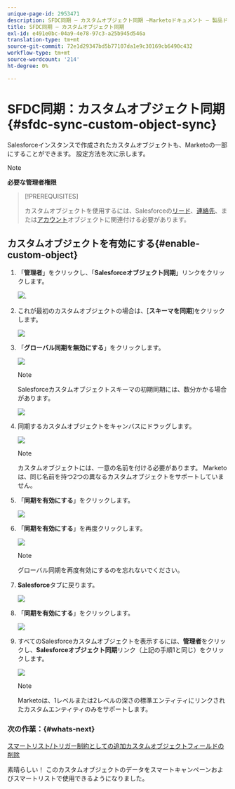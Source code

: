 ```yaml
---
unique-page-id: 2953471
description: SFDC同期 — カスタムオブジェクト同期 —Marketoドキュメント — 製品ドキュメント
title: SFDC同期 — カスタムオブジェクト同期
exl-id: e491e0bc-04a9-4e78-97c3-a25b945d546a
translation-type: tm+mt
source-git-commit: 72e1d29347bd5b77107da1e9c30169cb6490c432
workflow-type: tm+mt
source-wordcount: '214'
ht-degree: 0%

---
```


# SFDC同期：カスタムオブジェクト同期{#sfdc-sync-custom-object-sync}

Salesforceインスタンスで作成されたカスタムオブジェクトも、Marketoの一部にすることができます。  設定方法を次に示します。

>[!NOTE]
>
>**必要な管理者権限**

>[!PREREQUISITES]
>
>カスタムオブジェクトを使用するには、Salesforceの[リード](/help/marketo/product-docs/crm-sync/salesforce-sync/sfdc-sync-details/sfdc-sync-field-sync.md)、[連絡先](/help/marketo/product-docs/crm-sync/salesforce-sync/sfdc-sync-details/sfdc-sync-contact-sync.md)、または[アカウント](/help/marketo/product-docs/crm-sync/salesforce-sync/sfdc-sync-details/sfdc-sync-account-sync.md)オブジェクトに関連付ける必要があります。

## カスタムオブジェクトを有効にする{#enable-custom-object}

1. 「**管理者**」をクリックし、「**Salesforceオブジェクト同期**」リンクをクリックします。

   ![](assets/image2015-11-19-10-3a28-3a5.png).

1. これが最初のカスタムオブジェクトの場合は、[**スキーマを同期**]をクリックします。

   ![](assets/rtaimage-2.png)

1. 「**グローバル同期を無効にする**」をクリックします。

   ![](assets/image2015-4-22-10-3a45-3a0.png)

   >[!NOTE]
   >
   >Salesforceカスタムオブジェクトスキーマの初期同期には、数分かかる場合があります。

   ![](assets/image2015-4-22-10-3a45-3a18.png)

1. 同期するカスタムオブジェクトをキャンバスにドラッグします。

   ![](assets/image2015-4-22-10-3a45-3a30.png)

   >[!NOTE]
   >
   >カスタムオブジェクトには、一意の名前を付ける必要があります。 Marketoは、同じ名前を持つ2つの異なるカスタムオブジェクトをサポートしていません。

1. 「**同期を有効にする**」をクリックします。

   ![](assets/image2015-4-22-10-3a45-3a50.png)

1. 「**同期を有効にする**」を再度クリックします。

   ![](assets/image2015-4-22-10-3a46-3a10.png)

   >[!NOTE]
   >
   >グローバル同期を再度有効にするのを忘れないでください。

1. **Salesforce**&#x200B;タブに戻ります。

   ![](assets/image2015-4-22-10-3a46-3a25.png)

1. 「**同期を有効にする**」をクリックします。

   ![](assets/image2015-4-22-10-3a50-3a26.png)

1. すべてのSalesforceカスタムオブジェクトを表示するには、**管理者**&#x200B;をクリックし、**Salesforceオブジェクト同期**&#x200B;リンク（上記の手順1と同じ）をクリックします。

   ![](assets/image2016-6-23-9-3a28-3a23.png)

   >[!NOTE]
   >
   >Marketoは、1レベルまたは2レベルの深さの標準エンティティにリンクされたカスタムエンティティのみをサポートします。

### 次の作業：{#whats-next}

[スマートリスト/トリガー制約としての追加カスタムオブジェクトフィールドの削除](/help/marketo/product-docs/crm-sync/salesforce-sync/setup/optional-steps/add-remove-custom-object-field-as-smart-list-trigger-constraints.md)

素晴らしい！ このカスタムオブジェクトのデータをスマートキャンペーンおよびスマートリストで使用できるようになりました。
